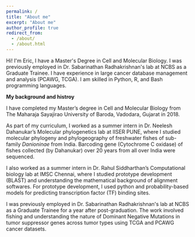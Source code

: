 ```yaml
---
permalink: /
title: "About me"
excerpt: "About me"
author_profile: true
redirect_from: 
  - /about/
  - /about.html
---
```



Hi! I'm Eric, I have a Master's Degree in Cell and Molecular Biology. I was previously employed in Dr. Sabarinathan Radhakrishnan's lab at NCBS as a Graduate Trainee. I have experience in large cancer database management and analysis (PCAWG, TCGA). I am skilled in Python, R, and Bash programming languages.

**My background and histroy**

I have completed my Master’s degree in Cell and Molecular Biology from The Maharaja Sayajirao University of Baroda, Vadodara, Gujarat in 2018.

As part of my curriculum, I worked as a summer intern in Dr. Neelesh Dahanukar’s Molecular phylogenetics lab at IISER PUNE, where I studied molecular phylogeny and phylogeography of freshwater fishes of sub-family *Danioninae* from India. Barcoding gene (Cytochrome C oxidase) of fishes collected (by Dahanukar) over 20 years from all over India were sequenced.

I also worked as a summer intern in Dr. Rahul Siddharthan’s Computational biology lab at IMSC Chennai, where I studied prototype development (BLAST) and understanding the mathematical background of alignment softwares. For prototype development, I used python and probability-based models for predicting transcription factor (TF) binding sites.

I was previously employed in Dr. Sabarinathan Radhakrishnan's lab at NCBS as a Graduate Trainee for a year after post-graduation. The work involved fishing and understanding the nature of Dominant Negative Mutations in tumor suppressor genes across tumor types using TCGA and PCAWG cancer datasets.
